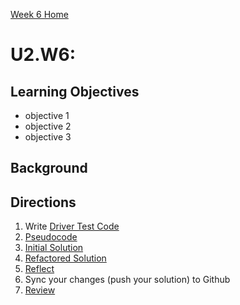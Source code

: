 [Week 6 Home](../)

# U2.W6: 


## Learning Objectives
- objective 1
- objective 2
- objective 3

## Background


## Directions
 
1. Write [Driver Test Code](../references/driver_code.md)
2. [Pseudocode](../references/pseudocode.md)
3. [Initial Solution](../references/initial_solution.md)
4. [Refactored Solution](../references/refactoring.md)
5. [Reflect](../references/reflection_guidelines.md)
6. Sync your changes (push your solution) to Github
7. [Review](../references/review.md)
